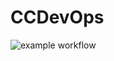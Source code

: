 # CCDevOps

![example workflow](https://github.com/Sinealon/CCDevOps/actions/workflows/main.yaml/badge.svg)
